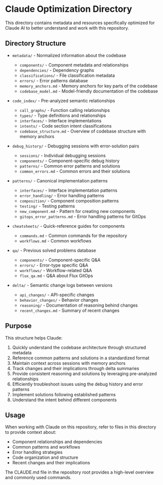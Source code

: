 # Claude Optimization Directory

This directory contains metadata and resources specifically optimized for Claude AI to better understand and work with this repository.

## Directory Structure

- `metadata/` - Normalized information about the codebase
  - `components/` - Component metadata and relationships
  - `dependencies/` - Dependency graphs
  - `classifications/` - File classification metadata
  - `errors/` - Error patterns database
  - `memory_anchors.md` - Memory anchors for key parts of the codebase
  - `codebase_model.md` - Model-friendly documentation of the codebase

- `code_index/` - Pre-analyzed semantic relationships
  - `call_graphs/` - Function calling relationships
  - `types/` - Type definitions and relationships
  - `interfaces/` - Interface implementations
  - `intents/` - Code section intent classifications
  - `codebase_structure.md` - Overview of codebase structure with memory anchors

- `debug_history/` - Debugging sessions with error-solution pairs
  - `sessions/` - Individual debugging sessions
  - `components/` - Component-specific debug history
  - `patterns/` - Common error patterns and solutions
  - `common_errors.md` - Common errors and their solutions

- `patterns/` - Canonical implementation patterns
  - `interfaces/` - Interface implementation patterns
  - `error_handling/` - Error handling patterns
  - `composition/` - Component composition patterns
  - `testing/` - Testing patterns
  - `new_component.md` - Pattern for creating new components
  - `gitops_error_patterns.md` - Error handling patterns for GitOps

- `cheatsheets/` - Quick-reference guides for components
  - `commands.md` - Common commands for the repository
  - `workflows.md` - Common workflows

- `qa/` - Previous solved problems database
  - `components/` - Component-specific Q&A
  - `errors/` - Error-type specific Q&A
  - `workflows/` - Workflow-related Q&A
  - `flux_qa.md` - Q&A about Flux GitOps

- `delta/` - Semantic change logs between versions
  - `api_changes/` - API-specific changes
  - `behavior_changes/` - Behavior changes
  - `reasoning/` - Documentation of reasoning behind changes
  - `recent_changes.md` - Summary of recent changes

## Purpose

This structure helps Claude:
1. Quickly understand the codebase architecture through structured metadata
2. Reference common patterns and solutions in a standardized format
3. Maintain context across sessions with memory anchors
4. Track changes and their implications through delta summaries
5. Provide consistent reasoning and solutions by leveraging pre-analyzed relationships
6. Efficiently troubleshoot issues using the debug history and error patterns
7. Implement solutions following established patterns
8. Understand the intent behind different components

## Usage

When working with Claude on this repository, refer to files in this directory to provide context about:
- Component relationships and dependencies
- Common patterns and workflows
- Error handling strategies
- Code organization and structure
- Recent changes and their implications

The CLAUDE.md file in the repository root provides a high-level overview and commonly used commands.
